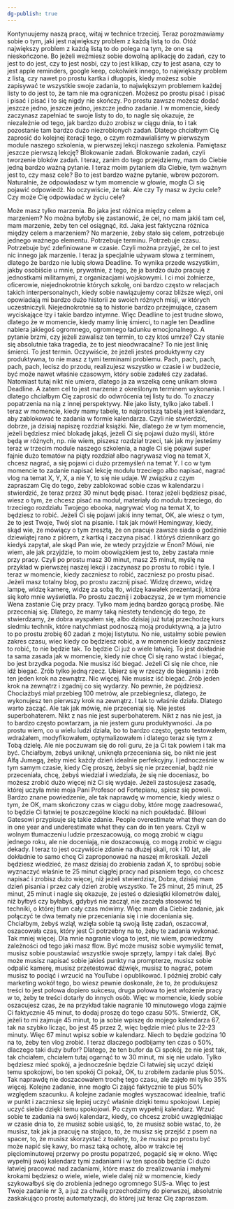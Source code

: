```yaml
---
dg-publish: true
---
```

Kontynuujemy naszą pracę, witaj w technice trzeciej. 
Teraz porozmawiamy sobie o tym, jaki jest największy problem z każdą listą to do. 
Otóż największy problem z każdą listą to do polega na tym, że one są nieskończone. 
Bo jeżeli weźmiesz sobie dowolną aplikację do zadań, czy to jest to do jest, czy to jest nosbi, czy to jest klikap, czy to jest asana, czy to jest apple reminders, google keep, cokolwiek innego, 
to największy problem z listą, czy nawet po prostu kartka i długopis, kiedy możesz sobie zapisywać te wszystkie swoje zadania, to największym problemem każdej listy to do jest to, że tam nie ma ograniczeń. 
Możesz po prostu pisać i pisać i pisać i pisać i to się nigdy nie skończy. 
Po prostu zawsze możesz dodać jeszcze jedno, jeszcze jedno, jeszcze jedno zadanie. 
I w momencie, kiedy zaczynasz zapełniać te swoje listy to do, to nagle się okazuje, że niezależnie od tego, jak bardzo dużo zrobisz w ciągu dnia, 
to i tak pozostanie tam bardzo dużo niezrobionych zadań. 
Dlatego chciałbym Cię zaprosić do kolejnej iteracji tego, o czym rozmawialiśmy w pierwszym module naszego szkolenia, w pierwszej lekcji naszego szkolenia. 
Pamiętasz jeszcze pierwszą lekcję? Blokowanie zadań. Blokowanie zadań, czyli tworzenie bloków zadań. 
I teraz, zanim do tego przejdziemy, mam do Ciebie jedną bardzo ważną pytanie. 
I teraz moim pytaniem dla Ciebie, tym ważnym jest to, czy masz cele? 
Bo to jest bardzo ważne pytanie, wbrew pozorom. 
Naturalnie, że odpowiadasz w tym momencie w głowie, mogła Ci się pojawić odpowiedź. 
No oczywiście, że tak. 
Ale czy Ty masz w życiu cele? 
Czy może Cię odpowiadać w życiu cele? 
 
Może masz tylko marzenia. 
Bo jaka jest różnica między celem a marzeniem? 
No można byłoby się zastanowić, że cel, no mam jakiś tam cel, mam marzenie, żeby ten cel osiągnąć, itd. 
Jaka jest faktyczna różnica między celem a marzeniem? 
No marzenie, żeby stało się celem, potrzebuje jednego ważnego elementu. 
Potrzebuje terminu. 
Potrzebuje czasu. 
Potrzebuje być zdefiniowane w czasie. 
Czyli można przyjąć, że cel to jest nic innego jak marzenie. 
I teraz ja specjalnie używam słowa z terminem, dlatego że bardzo nie lubię słowa Deadline. 
To wynika przede wszystkim, jakby osobiście u mnie, prywatnie, z tego, że ja bardzo dużo pracuję z jednostkami militarnymi, z organizacjami wojskowymi. 
I ci moi żołnierze, oficerowie, niejednokrotnie których szkolę, oni bardzo często w relacjach takich interpersonalnych, 
kiedy sobie nawiązujemy coraz bliższe więzi, oni opowiadają mi bardzo dużo historii ze swoich różnych misji, w których uczestniczyli. 
Niejednokrotnie są to historie bardzo przejmujące, czasem wyciskające łzy i takie bardzo intymne. 
Więc Deadline to jest trudne słowo, dlatego że w momencie, kiedy mamy linię śmierci, to nagle ten Deadline nabiera jakiegoś ogromnego, ogromnego ładunku emocjonalnego. 
A pytanie brzmi, czy jeżeli zawalisz ten termin, to czy ktoś umrze? Czy stanie się absolutnie taka tragedia, że to jest nieodwracalne? To nie jest linię śmierci. 
To jest termin. Oczywiście, że jeżeli jesteś produktywny czy produktywna, to nie masz z tymi terminami problemu. 
Pach, pach, pach, pach, pach, lecisz do przodu, realizujesz wszystko w czasie i w budżecie, być może nawet właśnie czasowym, który sobie zadałeś czy zadałaś. 
Natomiast tutaj nikt nie umiera, dlatego ja za wszelką cenę unikam słowa Deadline. A zatem cel to jest marzenie z określonym terminem wykonania. 
I dlatego chciałbym Cię zaprosić do odwrócenia tej listy tu do. To znaczy popatrzenia na nią z innej perspektywy. Nie jako listy, tylko jako tabeli. 
I teraz w momencie, kiedy mamy tabelę, to najprostszą tabelą jest kalendarz, aby zablokować te zadania w formie kalendarza. 
Czyli nie stwierdzić, dobrze, ja dzisiaj napiszę rozdział książki. Nie, dlatego że w tym momencie, jeżeli będziesz mieć blokadę jakąś, jeżeli Ci się pojawi dużo myśli, które będą w różnych, 
np. nie wiem, piszesz rozdział trzeci, tak jak my jesteśmy teraz w trzecim module naszego szkolenia, a nagle Ci się pojawi super fajnie dużo tematów na piąty rozdział albo nagrywasz vlog na temat X, chcesz nagrać, a się pojawi ci dużo przemyśleń na temat Y. 
I co w tym momencie to zadanie napisać lekcję modułu trzeciego albo napisać, nagrać vlog na temat X, Y, X, a nie Y, to się nie udaje. 
W związku z czym zapraszam Cię do tego, żeby zablokować sobie czas w kalendarzu i stwierdzić, że teraz przez 30 minut będę pisać. I teraz jeżeli będziesz pisać, wiesz o tym, że chcesz pisać na moduł, materiały do modułu trzeciego, do trzeciego rozdziału Twojego ebooka, nagrywać vlog na temat X, to będziesz to robić. 
Jeżeli Ci się pojawi jakiś inny temat, OK, ale wiesz o tym, że to jest Twoje, Twój slot na pisanie. I tak jak mówił Hemingway, kiedy, skąd wie, że mówiący o tym zresztą, że on pracuje zawsze siada o godzinie dziewiątej rano z piórem, z kartką i zaczyna pisać. 
I któryś dziennikarz go kiedyś zapytał, ale skąd Pan wie, że wtedy przyjdzie w Enon? Mówi, nie wiem, ale jak przyjdzie, to moim obowiązkiem jest to, żeby zastała mnie przy pracy. Czyli po prostu masz 30 minut, masz 25 minut, myślę na przykład w pierwszej naszej lekcji i zaczynasz po prostu to robić i tyle. I teraz w momencie, kiedy zaczniesz to robić, zaczniesz po prostu pisać. Jeżeli masz totalny blog, po prostu zacznij pisać. Widzę drzewo, widzę lampę, widzę kamerę, widzę za sobą tło, widzę kawałek prezentacji, która się koło mnie wyświetla. 
Po prostu zacznij i zobaczysz, że w tym momencie Wena zastanie Cię przy pracy. Tylko mam jedną bardzo gorącą prośbę. Nie przeceniaj się. Dlatego, że mamy taką niestety tendencję do tego, że stwierdzamy, że dobra wyspałem się, albo dzisiaj już tutaj przechodzę kurs siedmiu technik, które natychmiast podnoszą moją produktywną, a ja jutro to po prostu zrobię 60 zadań z mojej listytutu. No nie, ustalmy sobie pewien zakres czasu, wiec kiedy co będziesz robić, a w momencie kiedy zaczniesz to robić, to nie będzie tak. 
To będzie Ci już o wiele łatwiej. To jest dokładnie ta sama zasada jak w momencie, kiedy nie chcę Ci się rano wstać i biegać, bo jest brzydka pogoda. Nie musisz iść biegać. Jeżeli Ci się nie chce, nie idź biegać. Zrób tylko jedną rzecz. 
Ubierz się w rzeczy do biegania i zrób ten jeden krok na zewnątrz. Nic więcej. Nie musisz iść biegać. Zrób jeden krok na zewnątrz i zgadnij co się wydarzy. 
No pewnie, że pójdziesz. Chociażbyś miał przebieg 100 metrów, ale przebiegniesz, dlatego, że wykonujesz ten pierwszy krok na zewnątrz. 
I tak to właśnie działa. Dlatego warto zacząć. Ale tak jak mówię, nie przeceniaj się. Nie jesteś superbohaterem. Nikt z nas nie jest superbohaterem. 
Nikt z nas nie jest, ja to bardzo często powtarzam, ja nie jestem guru produktywności. Ja po prostu wiem, co u wielu ludzi działa, bo to bardzo często, gęsto testowałem, wdrażałem, modyfikowałem, optymalizowałem i dlatego teraz się tym z Tobą dzielę. 
Ale nie poczuwam się do roli guru, że ja Ci tak powiem i tak ma być. Chciałbym, żebyś uniknął, uniknęła przeceniania się, bo nikt nie jest Alfą Jumegą, żeby mieć każdy dzień idealnie perfekcyjny. 
I jednocześnie w tym samym czasie, kiedy Cię proszę, żebyś się nie przeceniał, bądź nie przeceniała, chcę, żebyś wiedział i wiedziała, że się nie doceniasz, bo możesz zrobić dużo więcej niż Ci się wydaje. 
Jeżeli zastosujesz zasadę, której uczyła mnie moja Pani Profesor od Fortepianu, spiesz się powoli. Bardzo znane powiedzenie, ale tak naprawdę w momencie, kiedy wiesz o tym, że OK, mam skończony czas w ciągu doby, które mogę zaadresować, 
to będzie Ci łatwiej te poszczególne klocki na nich poukładać. Billowi Gatesowi przypisuje się takie zdanie. 
People overestimate what they can do in one year and underestimate what they can do in ten years. 
Czyli w wolnym tłumaczeniu ludzie przeszacowują, co mogą zrobić w ciągu jednego roku, ale nie doceniają, nie doszacowują, co mogą zrobić w ciągu dekady. 
I teraz to jest oczywiście zdanie na dłużej skali, rok i 10 lat, ale dokładnie to samo chcę Ci zaproponować na naszej mikroskali. 
Jeżeli będziesz wiedzieć, że masz dzisiaj do zrobienia zadań X, to spróbuj sobie wyznaczyć właśnie te 25 minut ciągłej pracy nad pisaniem tego, co chcesz napisać i zrobisz dużo więcej, niż jeżeli stwierdzisz, 
Dobra, dzisiaj mam dzień pisania i przez cały dzień zrobię wszystko. Te 25 minut, 25 minut, 25 minut, 25 minut i nagle się okazuje, że jesteś o dziesiątki kilometrów dalej, niż byłbyś czy byłabyś, gdybyś nie zaczął, nie zaczęła stosować tej techniki, o której tłum cały czas mówimy. 
Więc mam dla Ciebie zadanie, jak połączyć te dwa tematy nie przeceniania się i nie doceniania się. Chciałbym, żebyś wziął, wzięła sobie tą swoją listę zadań, oszacował, oszacowała czas, który jest Ci potrzebny na to, żeby te zadania wykonać. Tak mniej więcej. 
Dla mnie nagranie vloga to jest, nie wiem, powiedzmy zależności od tego jaki masz flow. Być może musisz sobie wymyślić temat, musisz sobie poustawiać wszystkie swoje sprzęty, lampy i tak dalej. Być może musisz napisać sobie jakieś punkty na prompterze, musisz sobie odpalić kamerę, musisz przetestować dźwięk, musisz to nagrać, potem musisz to pociąć i wrzucić na YouTube i opublikować. 
I później zrobić cały marketing wokół tego, bo wiesz pewnie doskonale, że to, że produkujesz treści to jest połowa dopiero sukcesu, druga połowa to jest włożenie pracy w to, żeby te treści dotarły do innych osób. 
Więc w momencie, kiedy sobie oszacujesz czas, że na przykład takie nagranie 10 minutowego vloga zajmie Ci faktycznie 45 minut, to dodaj proszę do tego czasu 50%. 
Stwierdź, OK, jeżeli to mi zajmuje 45 minut, to ja sobie wpiszę do mojego kalendarza 67, tak na szybko licząc, bo jest 45 przez 2, więc będzie mieć plus te 22-23 minuty. 
Więc 67 minut wpisz sobie w kalendarz. Niech to będzie godzina 10 na to, żeby ten vlog zrobić. I teraz dlaczego podbijamy ten czas o 50%, dlaczego taki duży bufor? 
Dlatego, że ten bufor da Ci spokój, że nie jest tak, tak chciałem, chciałem tutaj ogarnąć to w 30 minut, mi się nie udało. 
Tylko będziesz mieć spokój, a jednocześnie będzie Ci łatwiej się uczyć dzięki temu spokojowi, bo ten spokój Ci pokaż, OK, tu zrobiłem zadanie plus 50%. 
Tak naprawdę nie doszacowałem trochę tego czasu, ale zajęło mi tylko 35% więcej. Kolejne zadanie, inne mogło Ci zająć faktycznie te plus 50% względem szacunku. 
A kolejne zadanie mogłeś wyszacować idealnie, trafić w punkt i zaczniesz się lepiej uczyć właśnie dzięki temu spokojowi. Lepiej uczyć siebie dzięki temu spokojowi. 
Po czym wypełnij kalendarz. Wrzuć sobie te zadania na swój kalendarz, kiedy, co chcesz zrobić uwzględniając w czasie dnia to, że musisz sobie usiąść, to, że musisz sobie wstać, to, że musisz, tak jak ja pracuję na stojąco, 
to, że musisz się przejść z psem na spacer, to, że musisz skorzystać z toalety, to, że musisz po prostu być może napić się kawy, bo masz taką ochotę, albo w trakcie tej pięciominutowej przerwy po prostu popatrzeć, pogapić się w okno. 
Więc wypełnij swój kalendarz tymi zadaniami i w ten sposób będzie Ci dużo łatwiej pracować nad zadaniami, które masz do zrealizowania i małymi krokami będziesz o wiele, wiele, wiele dalej niż w momencie, kiedy szykowałbyś się do zrobienia jednego ogromnego SUS-a. 
Więc to jest Twoje zadanie nr 3, a już za chwilę przechodzimy do pierwszej, absolutnie zaskakująco prostej automatyzacji, do której już teraz Cię zapraszam. 

